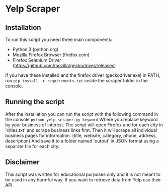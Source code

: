# Yelp Scraper

## Installation
To run this script you need three main components:
- Python 3 (python.org)
- Mozilla Firefox Browser (firefox.com)
- Firefox Selenium Driver (https://github.com/mozilla/geckodriver/releases)

If you have these installed and the firefox driver (geckodriver.exe) in PATH, run `pip install -r requirements.txt` inside the scraper folder in the console.

## Running the script
After the installation you can run the script with the following command in the console
```python yelp-scraper.py keyword```
Where you replace keyword by your business of interest.
The script will open Firefox and for each city in 'cities.txt' and scrape business links first.
Then it will scrape all individual business pages for information.
(title, website, category, phone, address, description)
And save it to a folder named 'output' in JSON format using a separate file for each city.

## Disclaimer
This script was written for educational purposes only and it is not meant to be used in any harmful way.
If you want to retrieve data from Yelp use their API.